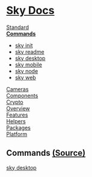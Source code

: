 <!--- This Commands was auto-generated using "npx sky readme" --> 

# [Sky Docs](../../README.md)

[Standard](..%2F..%2Fstandard%2FREADME.md)   
**[Commands](..%2F..%2F%5Fcommands%2Fdocs%2FREADME.md)**   
* [sky init](..%2F..%2F%5Fcommands%2Fdocs%2Fsky-init%2FREADME.md)
* [sky readme](..%2F..%2F%5Fcommands%2Fdocs%2Fsky-readme%2FREADME.md)
* [sky desktop](..%2F..%2F%5Fcommands%2Fdocs%2Fsky-desktop%2FREADME.md)
* [sky mobile](..%2F..%2F%5Fcommands%2Fdocs%2Fsky-mobile%2FREADME.md)
* [sky node](..%2F..%2F%5Fcommands%2Fdocs%2Fsky-node%2FREADME.md)
* [sky web](..%2F..%2F%5Fcommands%2Fdocs%2Fsky-web%2FREADME.md)
  
[Cameras](..%2F..%2Fcameras%2FREADME.md)   
[Components](..%2F..%2Fcomponents%2FREADME.md)   
[Crypto](..%2F..%2Fcrypto%2FREADME.md)   
[Overview](..%2F..%2Fdocs%2FREADME.md)   
[Features](..%2F..%2Ffeatures%2FREADME.md)   
[Helpers](..%2F..%2Fhelpers%2FREADME.md)   
[Packages](..%2F..%2Fpkgs%2FREADME.md)   
[Platform](..%2F..%2Fplatform%2FREADME.md)   

## Commands [(Source)](..%2F..%2F%5Fcommands%2Fdocs%2F)

[sky desktop](sky-desktop/README.md)
